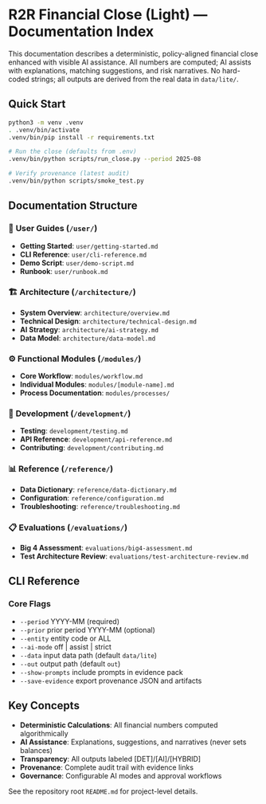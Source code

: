 # R2R Financial Close (Light) — Documentation Index

This documentation describes a deterministic, policy-aligned financial close enhanced with visible AI assistance. All numbers are computed; AI assists with explanations, matching suggestions, and risk narratives. No hard-coded strings; all outputs are derived from the real data in `data/lite/`.

## Quick Start

```bash
python3 -m venv .venv
. .venv/bin/activate
.venv/bin/pip install -r requirements.txt

# Run the close (defaults from .env)
.venv/bin/python scripts/run_close.py --period 2025-08

# Verify provenance (latest audit)
.venv/bin/python scripts/smoke_test.py
```

## Documentation Structure

### 📖 **User Guides** (`/user/`)
- **Getting Started**: `user/getting-started.md`
- **CLI Reference**: `user/cli-reference.md`
- **Demo Script**: `user/demo-script.md`
- **Runbook**: `user/runbook.md`

### 🏗️ **Architecture** (`/architecture/`)
- **System Overview**: `architecture/overview.md`
- **Technical Design**: `architecture/technical-design.md`
- **AI Strategy**: `architecture/ai-strategy.md`
- **Data Model**: `architecture/data-model.md`

### ⚙️ **Functional Modules** (`/modules/`)
- **Core Workflow**: `modules/workflow.md`
- **Individual Modules**: `modules/[module-name].md`
- **Process Documentation**: `modules/processes/`

### 🔧 **Development** (`/development/`)
- **Testing**: `development/testing.md`
- **API Reference**: `development/api-reference.md`
- **Contributing**: `development/contributing.md`

### 📊 **Reference** (`/reference/`)
- **Data Dictionary**: `reference/data-dictionary.md`
- **Configuration**: `reference/configuration.md`
- **Troubleshooting**: `reference/troubleshooting.md`

### 📋 **Evaluations** (`/evaluations/`)
- **Big 4 Assessment**: `evaluations/big4-assessment.md`
- **Test Architecture Review**: `evaluations/test-architecture-review.md`

## CLI Reference

### Core Flags
- `--period` YYYY-MM (required)
- `--prior` prior period YYYY-MM (optional)
- `--entity` entity code or ALL
- `--ai-mode` off | assist | strict
- `--data` input data path (default `data/lite`)
- `--out` output path (default `out`)
- `--show-prompts` include prompts in evidence pack
- `--save-evidence` export provenance JSON and artifacts

## Key Concepts

- **Deterministic Calculations**: All financial numbers computed algorithmically
- **AI Assistance**: Explanations, suggestions, and narratives (never sets balances)
- **Transparency**: All outputs labeled [DET]/[AI]/[HYBRID]
- **Provenance**: Complete audit trail with evidence links
- **Governance**: Configurable AI modes and approval workflows

See the repository root `README.md` for project-level details.
